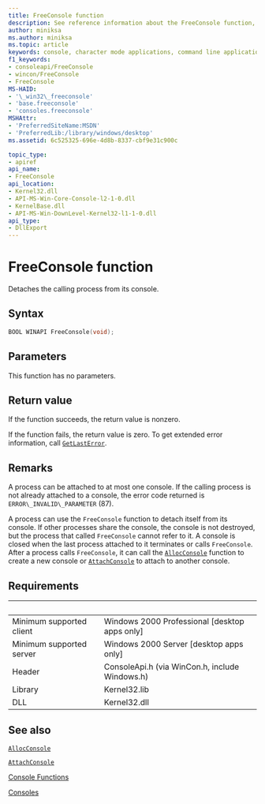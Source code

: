 ```yaml
---
title: FreeConsole function
description: See reference information about the FreeConsole function, which detaches the calling process from its console.
author: miniksa
ms.author: miniksa
ms.topic: article
keywords: console, character mode applications, command line applications, terminal applications, console api
f1_keywords:
- consoleapi/FreeConsole
- wincon/FreeConsole
- FreeConsole
MS-HAID:
- '\_win32\_freeconsole'
- 'base.freeconsole'
- 'consoles.freeconsole'
MSHAttr:
- 'PreferredSiteName:MSDN'
- 'PreferredLib:/library/windows/desktop'
ms.assetid: 6c525325-696e-4d8b-8337-cbf9e31c900c

topic_type:
- apiref
api_name:
- FreeConsole
api_location:
- Kernel32.dll
- API-MS-Win-Core-Console-l2-1-0.dll
- KernelBase.dll
- API-MS-Win-DownLevel-Kernel32-l1-1-0.dll
api_type:
- DllExport
---
```


# FreeConsole function

Detaches the calling process from its console.

## Syntax

```C
BOOL WINAPI FreeConsole(void);
```

## Parameters

This function has no parameters.

## Return value

If the function succeeds, the return value is nonzero.

If the function fails, the return value is zero. To get extended error information, call [`GetLastError`](https://msdn.microsoft.com/library/windows/desktop/ms679360).

## Remarks

A process can be attached to at most one console. If the calling process is not already attached to a console, the error code returned is `ERROR\_INVALID\_PARAMETER` (87).

A process can use the `FreeConsole` function to detach itself from its console. If other processes share the console, the console is not destroyed, but the process that called `FreeConsole` cannot refer to it. A console is closed when the last process attached to it terminates or calls `FreeConsole`. After a process calls `FreeConsole`, it can call the [`AllocConsole`](allocconsole.md) function to create a new console or [`AttachConsole`](attachconsole.md) to attach to another console.

## Requirements

| &nbsp; | &nbsp; |
|-|-|
| Minimum supported client | Windows 2000 Professional \[desktop apps only\] |
| Minimum supported server | Windows 2000 Server \[desktop apps only\] |
| Header | ConsoleApi.h (via WinCon.h, include Windows.h) |
| Library | Kernel32.lib |
| DLL | Kernel32.dll |

## See also

[`AllocConsole`](allocconsole.md)

[`AttachConsole`](attachconsole.md)

[Console Functions](console-functions.md)

[Consoles](consoles.md)
